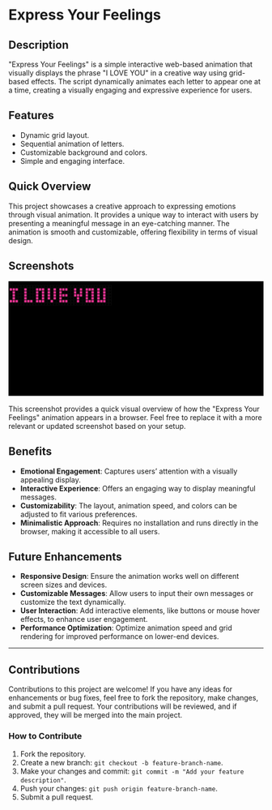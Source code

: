 # Express Your Feelings

## Description
"Express Your Feelings" is a simple interactive web-based animation that visually displays the phrase "I LOVE YOU" in a creative way using grid-based effects. The script dynamically animates each letter to appear one at a time, creating a visually engaging and expressive experience for users.

## Features
- Dynamic grid layout.
- Sequential animation of letters.
- Customizable background and colors.
- Simple and engaging interface.

## Quick Overview
This project showcases a creative approach to expressing emotions through visual animation. It provides a unique way to interact with users by presenting a meaningful message in an eye-catching manner. The animation is smooth and customizable, offering flexibility in terms of visual design.


## Screenshots
![Screenshot of Express Your Feelings](image.png)

This screenshot provides a quick visual overview of how the "Express Your Feelings" animation appears in a browser. Feel free to replace it with a more relevant or updated screenshot based on your setup.


## Benefits
- **Emotional Engagement**: Captures users’ attention with a visually appealing display.
- **Interactive Experience**: Offers an engaging way to display meaningful messages.
- **Customizability**: The layout, animation speed, and colors can be adjusted to fit various preferences.
- **Minimalistic Approach**: Requires no installation and runs directly in the browser, making it accessible to all users.

## Future Enhancements
- **Responsive Design**: Ensure the animation works well on different screen sizes and devices.
- **Customizable Messages**: Allow users to input their own messages or customize the text dynamically.
- **User Interaction**: Add interactive elements, like buttons or mouse hover effects, to enhance user engagement.
- **Performance Optimization**: Optimize animation speed and grid rendering for improved performance on lower-end devices.

---
## Contributions
Contributions to this project are welcome! If you have any ideas for enhancements or bug fixes, feel free to fork the repository, make changes, and submit a pull request. Your contributions will be reviewed, and if approved, they will be merged into the main project.

### How to Contribute
1. Fork the repository.
2. Create a new branch: `git checkout -b feature-branch-name`.
3. Make your changes and commit: `git commit -m "Add your feature description"`.
4. Push your changes: `git push origin feature-branch-name`.
5. Submit a pull request.






